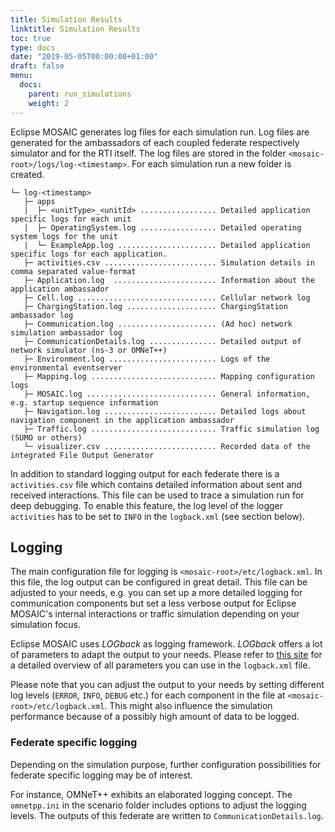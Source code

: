 ```yaml
---
title: Simulation Results
linktitle: Simulation Results
toc: true
type: docs
date: "2019-05-05T00:00:00+01:00"
draft: false
menu:
  docs:
    parent: run_simulations
    weight: 2
---
```


Eclipse MOSAIC generates log files for each simulation run. Log files are generated for the ambassadors of each
coupled federate respectively simulator and for the RTI itself. The log files are stored in the 
folder `<mosaic-root>/logs/log-<timestamp>`. For each simulation run a new folder is created.

```FOLDER
└─ log-<timestamp>
   ├─ apps
   |  ├─ <unitType>_<unitId> ................. Detailed application specific logs for each unit
   |  ├─ OperatingSystem.log ................. Detailed operating system logs for the unit
   |  └─ ExampleApp.log ...................... Detailed application specific logs for each application.
   ├─ activities.csv ......................... Simulation details in comma separated value-format
   ├─ Application.log  ....................... Information about the application ambassador
   ├─ Cell.log ............................... Cellular network log
   ├─ ChargingStation.log .................... ChargingStation ambassador log
   ├─ Communication.log ...................... (Ad hoc) network simulation ambassador log
   ├─ CommunicationDetails.log ............... Detailed output of network simulator (ns-3 or OMNeT++)
   ├─ Environment.log ........................ Logs of the environmental eventserver
   ├─ Mapping.log ............................ Mapping configuration logs
   ├─ MOSAIC.log ............................. General information, e.g. startup sequence information
   ├─ Navigation.log ......................... Detailed logs about navigation component in the application ambassador
   ├─ Traffic.log ............................ Traffic simulation log (SUMO or others)
   └─ visualizer.csv ......................... Recorded data of the integrated File Output Generator
```

In addition to standard logging output for each federate there is a `activities.csv` file which contains
detailed information about sent and received interactions. This file can be used to trace a
simulation run for deep debugging. To enable this feature, the log level of the logger `activities` has to be 
set to `INFO` in the `logback.xml` (see section below). 

## Logging

The main configuration file for logging is `<mosaic-root>/etc/logback.xml`. In this file, the log output 
can be configured in great detail. This file can be adjusted to your needs, e.g. you can set up a more detailed logging
for communication components but set a less verbose output for Eclipse MOSAIC's internal interactions or traffic
simulation depending on your simulation focus.

Eclipse MOSAIC uses *LOGback* as logging framework. *LOGback* offers a lot of parameters to adapt the output to your needs. Please refer to 
[this site](https://logback.qos.ch/manual/layouts.html#ClassicPatternLayout) for a detailed overview of all
parameters you can use in the `logback.xml` file.

Please note that you can adjust the output to your needs by setting different log levels (`ERROR`, `INFO`,
`DEBUG` etc.) for each component in the file at `<mosaic-root>/etc/logback.xml`. This might also influence
the simulation performance because of a possibly high amount of data to be logged.

### Federate specific logging

Depending on the simulation purpose, further configuration possibilities for federate specific logging
may be of interest.

For instance, OMNeT++ exhibits an elaborated logging concept. The `omnetpp.ini` in the scenario folder
includes options to adjust the logging levels. The outputs of this federate are written to `CommunicationDetails.log`.